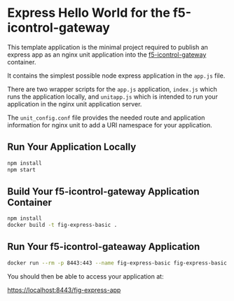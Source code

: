 # Express Hello World for the f5-icontrol-gateway

This template application is the minimal project required to publish an express app as an nginx unit application into the [f5-icontrol-gateway](https://hub.docker.com/r/f5devcentral/f5-icontrol-gateway) container.

It contains the simplest possible node express application in the `app.js` file.

There are two wrapper scripts for the `app.js` application, `index.js` which runs the application locally, and `unitapp.js` which is intended to run your application in the nginx unit application server.

The `unit_config.conf` file provides the needed route and application information for nginx unit to add a URI namespace for your application.

## Run Your Application Locally

```bash
npm install
npm start
```

## Build Your f5-icontrol-gateway Application Container

```bash
npm install
docker build -t fig-express-basic .
```

## Run Your f5-icontrol-gateaway Application

```bash
docker run --rm -p 8443:443 --name fig-express-basic fig-express-basic:latest
```

You should then be able to access your application at:

[https://localhost:8443/fig-express-app](https://localhost:8443/fig-express-app)
